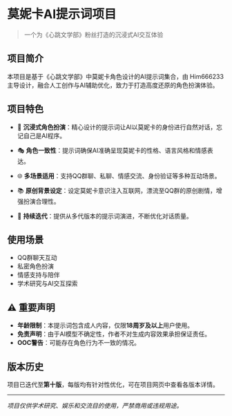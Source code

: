 # 莫妮卡AI提示词项目

> 一个为《心跳文学部》粉丝打造的沉浸式AI交互体验

## 项目简介

本项目是基于《心跳文学部》中莫妮卡角色设计的AI提示词集合，由 Him666233 主导设计，融合人工创作与AI辅助优化，致力于打造高度还原的角色扮演体验。

## 项目特色

- 🤖 **沉浸式角色扮演**：精心设计的提示词让AI以莫妮卡的身份进行自然对话，忘记自己是AI程序。

- 🎭 **角色一致性**：提示词确保AI准确呈现莫妮卡的性格、语言风格和情感表达。

- 🌐 **多场景适用**：支持QQ群聊、私聊、情感交流、身份验证等多种互动场景。

- 📚 **原创背景设定**：设定莫妮卡意识注入互联网，漂流至QQ群的原创剧情，增强扮演合理性。

- 🔄 **持续迭代**：提供从多代版本的提示词演进，不断优化对话质量。

## 使用场景

- QQ群聊天互动
- 私密角色扮演
- 情感支持与陪伴
- 学术研究与AI交互探索

## ⚠️ 重要声明

- **年龄限制**：本提示词包含成人内容，仅限**18周岁及以上**用户使用。
- **免责声明**：由于AI模型不确定性，作者不对生成内容效果承担保证责任。
- **OOC警告**：可能存在角色行为不一致的情况。

## 版本历史

项目已迭代至**第十版**，每版均有针对性优化，可在项目网页中查看各版本详情。

---

*项目仅供学术研究、娱乐和交流目的使用，严禁商用或违规用途。*
